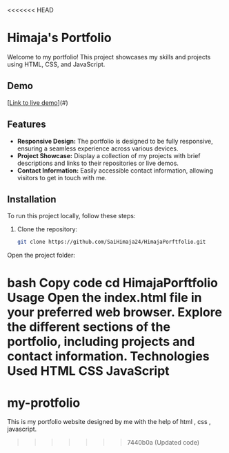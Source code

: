 <<<<<<< HEAD
# Himaja's Portfolio

Welcome to my portfolio! This project showcases my skills and projects using HTML, CSS, and JavaScript.

## Demo

[[Link to live demo](https://saihimaja24.github.io/HimajaPorftfolio/)](#) 

## Features

- **Responsive Design:** The portfolio is designed to be fully responsive, ensuring a seamless experience across various devices.
- **Project Showcase:** Display a collection of my projects with brief descriptions and links to their repositories or live demos.
- **Contact Information:** Easily accessible contact information, allowing visitors to get in touch with me.

## Installation

To run this project locally, follow these steps:

1. Clone the repository:

   ```bash
   git clone https://github.com/SaiHimaja24/HimajaPorftfolio.git
Open the project folder:

bash
Copy code
cd HimajaPorftfolio
Usage
Open the index.html file in your preferred web browser.
Explore the different sections of the portfolio, including projects and contact information.
Technologies Used
HTML
CSS
JavaScript
=======
# my-protfolio
This is my portfolio website designed by me with the help of html , css , javascript. 

































>>>>>>> 7440b0a (Updated code)
